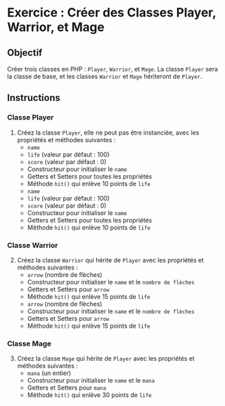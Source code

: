 # Exercice : Créer des Classes Player, Warrior, et Mage

## Objectif

Créer trois classes en PHP : `Player`, `Warrior`, et `Mage`. La classe `Player` sera la classe de base, et les classes `Warrior` et `Mage` hériteront de `Player`.

## Instructions

### Classe Player

1. Créez la classe `Player`, elle ne peut pas être instanciée, avec les propriétés et méthodes suivantes :
    - `name`
    - `life` (valeur par défaut : 100)
    - `score` (valeur par défaut : 0)
    - Constructeur pour initialiser le `name`
    - Getters et Setters pour toutes les propriétés
    - Méthode `hit()` qui enlève 10 points de `life`
    - `name`
    - `life` (valeur par défaut : 100)
    - `score` (valeur par défaut : 0)
    - Constructeur pour initialiser le `name`
    - Getters et Setters pour toutes les propriétés
    - Méthode `hit()` qui enlève 10 points de `life`

### Classe Warrior

2. Créez la classe `Warrior` qui hérite de `Player` avec les propriétés et méthodes suivantes :
    - `arrow` (nombre de flèches)
    - Constructeur pour initialiser le `name` et le `nombre de flèches`
    - Getters et Setters pour `arrow`
    - Méthode `hit()` qui enlève 15 points de `life`
    - `arrow` (nombre de flèches)
    - Constructeur pour initialiser le `name` et le `nombre de flèches`
    - Getters et Setters pour `arrow`
    - Méthode `hit()` qui enlève 15 points de `life`

### Classe Mage

3. Créez la classe `Mage` qui hérite de `Player` avec les propriétés et méthodes suivantes :
    - `mana` (un entier)
    - Constructeur pour initialiser le `name` et le `mana`
    - Getters et Setters pour `mana`
    - Méthode `hit()` qui enlève 30 points de `life`

